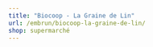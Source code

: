 ```yaml
---
title: "Biocoop - La Graine de Lin"
url: /embrun/biocoop-la-graine-de-lin/
shop: supermarché
---
```


